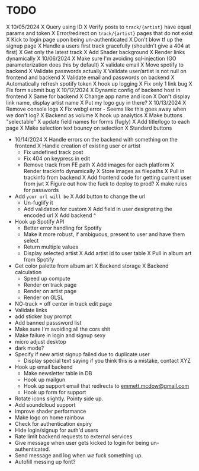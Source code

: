 # TODO
X 10/05/2024
  X Query using ID
  X Verify posts to `track/{artist}` have equal params and token
  X Error/redirect on `track/{artist}` pages that do not exist
  X Kick to login page upon being un-authenticated
  X Don't blow tf up the signup page
  X Handle a users first track gracefully (shouldn't give a 404 at first)
  X Get only the latest track
  X Add Shader background
  X Render links dynamically
X 10/06/2024
  X Make sure I'm avoiding sql-injection (GO parameterization does this by default)
  X validate email
  X Move spotify to backend
  X Validate passwords actually
  X Validate user/artist is not null on frontend and backend
  X Validate email and passwords on backend
  X Automatically refresh spotify token
  X hook up logging
  X Fix only 1 link bug
  X Fix form submit bug
X 10/12/2024
  X Dynamic config of backend host in frontend
  X Same for backend
  X Change app name and icon
  X Don't display link name, display artist name
  X Put my logo guy in there?
X 10/13/2024
  X Remove console logs
  X Fix webgl error - Seems like this goes away when we don't log?
  X Backend as volume
  X hook up analytics
  X Make buttons "selectable"
  X update field names for forms (fugly)
  X Add title/logo to each page
  X Make selection text bouncy on selection
  X Standard buttons
- 10/14/2024
  X Handle errors on the backend with something on the frontend
  X Handle creation of existing user or artist
  - Fix undefined track post
  - Fix 404 on keypress in edit
  - Remove track from FE path
X Add images for each platform
X Render trackinfo dynamically
X Store images as filepaths
X Pull in trackinfo from backend
X Add frontend code for getting current user from jwt
X Figure out how the fuck to deploy to prod?
X make rules for passwords
- Add `your url will be`
  X Add button to change the url
  - Un-fuglify it 
  - Add validation for custom
  X Add field in user designating the encoded url
  X Add backend ^
- Hook up Spotify API
  - Better error handling for Spotify
  - Make it more robust, if ambiguous, present to user and have them select
  - Return multiple values
  - Display selected artist
  X Add artist id to user table
  X Pull in album art from Spotify
- Get color palette from album art
  X Backend storage
  X Backend calculation
  - Speed up compute
  - Render on track page
  - Render on artist page
  - Render on GLSL
- NO-track = off center in track edit page
- Validate links
- add sticker buy prompt
- Add banned passsword list
- Make sure I'm avoiding all the cors shit
- Make failure in login and signup sexy
- micro adjust desktop
- dark mode?
- Specify if new artist signup failed due to duplicate user
  - Display special text saying if you think this is a mistake, contact XYZ
- Hook up email backend
  - Make newsletter table in DB
  - Hook up mailgun
  - Hook up support email that redirects to emmett.mcdow@gmail.com
  - Hook up form for support
- Rotate icons slightly. Pointy side up.
- Add soundcloud support
- improve shader performance
- Make logo on home rainbow
- Check for authentication expiry
- Hide login/signup for auth'd users
- Rate limit backend requests to external services
- Give message when user gets kicked to login for being un-authenticated.
- Send message and log when *we* fuck something up.
- Autofill messing up font?
